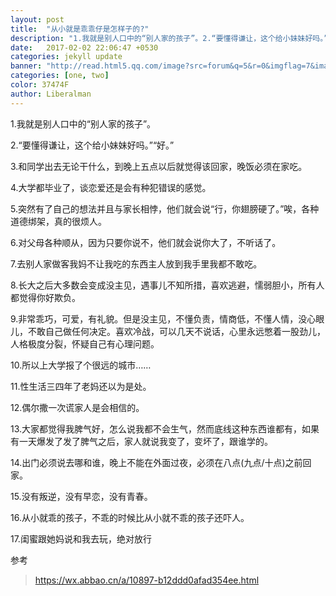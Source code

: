 ```yaml
---
layout: post
title:  "从小就是乖乖仔是怎样子的?"
description: "1.我就是别人口中的“别人家的孩子”。2.“要懂得谦让，这个给小妹妹好吗。”“好。” 3.和同学出去无论干什么，到晚上五点以后就觉得该回家，晚饭必须在家吃。"
date:   2017-02-02 22:06:47 +0530
categories: jekyll update
banner: "http://read.html5.qq.com/image?src=forum&q=5&r=0&imgflag=7&imageUrl=http://mmbiz.qpic.cn/mmbiz_jpg/0WvIQqWiafkmfa5Z4hppTkGiaial6biaU5kTMjfkhpBTWFn7QEWjqoZKlMqkHot63PoeTZ7QLLD1VMRLOezuRDFxuA/0?wx_fmt=jpeg"
categories: [one, two]
color: 37474F
author: Liberalman
---
```


1.我就是别人口中的“别人家的孩子”。

2.“要懂得谦让，这个给小妹妹好吗。”“好。”

3.和同学出去无论干什么，到晚上五点以后就觉得该回家，晚饭必须在家吃。

4.大学都毕业了，谈恋爱还是会有种犯错误的感觉。

5.突然有了自己的想法并且与家长相悖，他们就会说“行，你翅膀硬了。”唉，各种道德绑架，真的很烦人。

6.对父母各种顺从，因为只要你说不，他们就会说你大了，不听话了。

7.去别人家做客我妈不让我吃的东西主人放到我手里我都不敢吃。

8.长大之后大多数会变成没主见，遇事儿不知所措，喜欢逃避，懦弱胆小，所有人都觉得你好欺负。

9.非常乖巧，可爱，有礼貌。但是没主见，不懂负责，情商低，不懂人情，没心眼儿，不敢自己做任何决定。喜欢冷战，可以几天不说话，心里永远憋着一股劲儿，人格极度分裂，怀疑自己有心理问题。

10.所以上大学报了个很远的城市……

11.性生活三四年了老妈还以为是处。

12.偶尔撒一次谎家人是会相信的。

13.大家都觉得我脾气好，怎么说我都不会生气，然而底线这种东西谁都有，如果有一天爆发了发了脾气之后，家人就说我变了，变坏了，跟谁学的。

14.出门必须说去哪和谁，晚上不能在外面过夜，必须在八点(九点/十点)之前回家。

15.没有叛逆，没有早恋，没有青春。

16.从小就乖的孩子，不乖的时候比从小就不乖的孩子还吓人。

17.闺蜜跟她妈说和我去玩，绝对放行

参考
>https://wx.abbao.cn/a/10897-b12ddd0afad354ee.html
